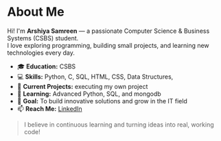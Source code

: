 
# About Me

Hi! I'm **Arshiya Samreen** — a passionate Computer Science & Business Systems (CSBS) student.  
I love exploring programming, building small projects, and learning new technologies every day.  

- 🎓 **Education:** CSBS 
- 💻 **Skills:** Python, C, SQL, HTML, CSS, Data Structures, 
- 🔭 **Current Projects:** executing my own project
- 🌱 **Learning:** Advanced Python, SQL, and  mongodb
- 🎯 **Goal:** To build innovative solutions and grow in the IT field  
- 📫 **Reach Me:** [LinkedIn](https://www.linkedin.com/in/arshiya-samreen-661269316)

> I believe in continuous learning and turning ideas into real, working code!

